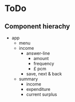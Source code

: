 
# ToDo

## Component hierachy

* app
  * menu
  * income
    * answer-line
      * amount
      * frequency
      * £ pcm
    * save, next & back
  * summary
    * income
    * expenditure
    * current surplus
    
